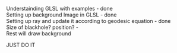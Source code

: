 Understainding GLSL with examples - done  
Setting up background Image in GLSL - done  
Setting up ray and update it according to geodesic equation  - done  
Size of blackhole? position? -  
Rest will draw background

JUST DO IT


